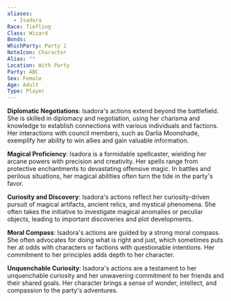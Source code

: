 ```yaml
---
aliases:
  - Isadora
Race: Tiefling
Class: Wizard
Bonds: 
WhichParty: Party 1
NoteIcon: Character
Alias: ""
Location: With Party
Party: ABC
Sex: Female
Age: Adult
Type: Player
---
```

**Diplomatic Negotiations**: Isadora's actions extend beyond the battlefield. She is skilled in diplomacy and negotiation, using her charisma and knowledge to establish connections with various individuals and factions. Her interactions with council members, such as Darlia Moonshade, exemplify her ability to win allies and gain valuable information.

**Magical Proficiency**: Isadora is a formidable spellcaster, wielding her arcane powers with precision and creativity. Her spells range from protective enchantments to devastating offensive magic. In battles and perilous situations, her magical abilities often turn the tide in the party's favor.

**Curiosity and Discovery**: Isadora's actions reflect her curiosity-driven pursuit of magical artifacts, ancient relics, and mystical phenomena. She often takes the initiative to investigate magical anomalies or peculiar objects, leading to important discoveries and plot developments.

**Moral Compass**: Isadora's actions are guided by a strong moral compass. She often advocates for doing what is right and just, which sometimes puts her at odds with characters or factions with questionable intentions. Her commitment to her principles adds depth to her character.

**Unquenchable Curiosity**: Isadora's actions are a testament to her unquenchable curiosity and her unwavering commitment to her friends and their shared goals. Her character brings a sense of wonder, intellect, and compassion to the party's adventures.